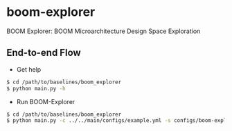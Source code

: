 # boom-explorer
BOOM Explorer: BOOM Microarchitecture Design Space Exploration

## End-to-end Flow
- Get help
```bash
$ cd /path/to/baselines/boom_explorer
$ python main.py -h
```
- Run BOOM-Explorer
```bash
$ cd /path/to/baselines/boom_explorer
$ python main.py -c ../../main/configs/example.yml -s configs/boom-explorer.yml
```
